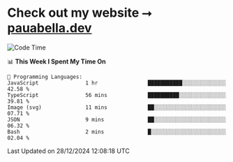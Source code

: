 # Check out my website ⭢ [pauabella.dev](https://pauabella.dev)

<!--START_SECTION:waka-->
![Code Time](http://img.shields.io/badge/Code%20Time-3%2C992%20hrs%2013%20mins-blue)

📊 **This Week I Spent My Time On** 

```text
💬 Programming Languages: 
JavaScript               1 hr                ███████████░░░░░░░░░░░░░░   42.58 % 
TypeScript               56 mins             ██████████░░░░░░░░░░░░░░░   39.81 % 
Image (svg)              11 mins             ██░░░░░░░░░░░░░░░░░░░░░░░   07.71 % 
JSON                     9 mins              ██░░░░░░░░░░░░░░░░░░░░░░░   06.32 % 
Bash                     2 mins              █░░░░░░░░░░░░░░░░░░░░░░░░   02.04 % 
```


 Last Updated on 28/12/2024 12:08:18 UTC
<!--END_SECTION:waka-->
